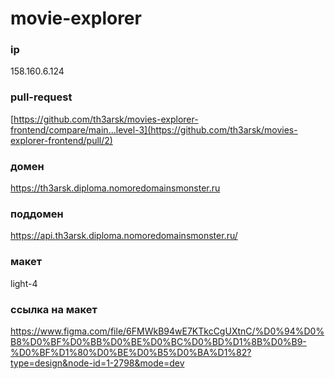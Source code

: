 # movie-explorer

### ip
158.160.6.124

### pull-request
[https://github.com/th3arsk/movies-explorer-frontend/compare/main...level-3](https://github.com/th3arsk/movies-explorer-frontend/pull/2)

### домен
https://th3arsk.diploma.nomoredomainsmonster.ru

### поддомен
https://api.th3arsk.diploma.nomoredomainsmonster.ru/

### макет
light-4

### ссылка на макет
https://www.figma.com/file/6FMWkB94wE7KTkcCgUXtnC/%D0%94%D0%B8%D0%BF%D0%BB%D0%BE%D0%BC%D0%BD%D1%8B%D0%B9-%D0%BF%D1%80%D0%BE%D0%B5%D0%BA%D1%82?type=design&node-id=1-2798&mode=dev
